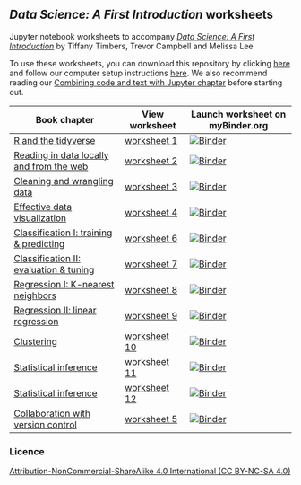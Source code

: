 ## *Data Science: A First Introduction* worksheets

Jupyter notebook worksheets to accompany [*Data Science: A First Introduction*](https://ubc-dsci.github.io/introduction-to-datascience/) by Tiffany Timbers, Trevor Campbell and Melissa Lee

To use these worksheets, you can download this repository by clicking [here](https://github.com/UBC-DSCI/data-science-a-first-intro-worksheets/archive/refs/heads/main.zip) and follow our computer setup instructions [here](https://ubc-dsci.github.io/introduction-to-datascience/move-to-your-own-machine.html). We also recommend reading our [Combining code and text with Jupyter chapter](https://ubc-dsci.github.io/introduction-to-datascience/getting-started-with-jupyter.html) before starting out.

| Book chapter | View worksheet | Launch worksheet on myBinder.org |
|--------------|-----------|----|
| [R and the tidyverse](https://ubc-dsci.github.io/introduction-to-datascience/intro.html) | [worksheet 1](worksheet_01/worksheet_01.ipynb) | [![Binder](https://mybinder.org/badge_logo.svg)](https://mybinder.org/v2/gh/UBC-DSCI/data-science-a-first-intro-worksheets/HEAD?labpath=worksheet_01%2Fworksheet_01.ipynb)  |
| [Reading in data locally and from the web](https://ubc-dsci.github.io/introduction-to-datascience/reading.html) | [worksheet 2](worksheet_02/worksheet_02.ipynb) | [![Binder](https://mybinder.org/badge_logo.svg)](https://mybinder.org/v2/gh/UBC-DSCI/data-science-a-first-intro-worksheets/HEAD?labpath=worksheet_02%2Fworksheet_02.ipynb) |
| [Cleaning and wrangling data](https://ubc-dsci.github.io/introduction-to-datascience/wrangling.html) | [worksheet 3](worksheet_03/worksheet_03.ipynb) | [![Binder](https://mybinder.org/badge_logo.svg)](https://mybinder.org/v2/gh/UBC-DSCI/data-science-a-first-intro-worksheets/HEAD?labpath=worksheet_03%2Fworksheet_03.ipynb) |
| [Effective data visualization](https://ubc-dsci.github.io/introduction-to-datascience/viz.html) | [worksheet 4](worksheet_04/worksheet_04.ipynb) | [![Binder](https://mybinder.org/badge_logo.svg)](https://mybinder.org/v2/gh/UBC-DSCI/data-science-a-first-intro-worksheets/HEAD?labpath=worksheet_04%2Fworksheet_04.ipynb) |
| [Classification I: training & predicting](https://ubc-dsci.github.io/introduction-to-datascience/classification.html) | [worksheet 6](worksheet_06/worksheet_06.ipynb) | [![Binder](https://mybinder.org/badge_logo.svg)](https://mybinder.org/v2/gh/UBC-DSCI/data-science-a-first-intro-worksheets/HEAD?labpath=worksheet_06%2Fworksheet_06.ipynb)|
| [Classification II: evaluation & tuning](https://ubc-dsci.github.io/introduction-to-datascience/classification2.html) | [worksheet 7](worksheet_07/worksheet_07.ipynb) | [![Binder](https://mybinder.org/badge_logo.svg)](https://mybinder.org/v2/gh/UBC-DSCI/data-science-a-first-intro-worksheets/HEAD?labpath=worksheet_07%2Fworksheet_07.ipynb) |
| [Regression I: K-nearest neighbors](https://ubc-dsci.github.io/introduction-to-datascience/regression1.html) | [worksheet 8](worksheet_08/worksheet_08.ipynb) | [![Binder](https://mybinder.org/badge_logo.svg)](https://mybinder.org/v2/gh/UBC-DSCI/data-science-a-first-intro-worksheets/HEAD?labpath=worksheet_08%2Fworksheet_08.ipynb) |
| [Regression II: linear regression](https://ubc-dsci.github.io/introduction-to-datascience/regression2.html) | [worksheet 9](worksheet_09/worksheet_09.ipynb) | [![Binder](https://mybinder.org/badge_logo.svg)](https://mybinder.org/v2/gh/UBC-DSCI/data-science-a-first-intro-worksheets/HEAD?labpath=worksheet_09%2Fworksheet_09.ipynb) |
| [Clustering](https://ubc-dsci.github.io/introduction-to-datascience/clustering.html) | [worksheet 10](worksheet_10/worksheet_10.ipynb) | [![Binder](https://mybinder.org/badge_logo.svg)](https://mybinder.org/v2/gh/UBC-DSCI/data-science-a-first-intro-worksheets/HEAD?labpath=worksheet_10%2Fworksheet_10.ipynb) |
| [Statistical inference](https://ubc-dsci.github.io/introduction-to-datascience/inference.html) | [worksheet 11](worksheet_11/worksheet_11.ipynb) | [![Binder](https://mybinder.org/badge_logo.svg)](https://mybinder.org/v2/gh/UBC-DSCI/data-science-a-first-intro-worksheets/HEAD?labpath=worksheet_11%2Fworksheet_11.ipynb) |
| [Statistical inference](https://ubc-dsci.github.io/introduction-to-datascience/inference.html) | [worksheet 12](worksheet_12/worksheet_12.ipynb) | [![Binder](https://mybinder.org/badge_logo.svg)](https://mybinder.org/v2/gh/UBC-DSCI/data-science-a-first-intro-worksheets/HEAD?labpath=worksheet_12%2Fworksheet_12.ipynb) |
| [Collaboration with version control](https://ubc-dsci.github.io/introduction-to-datascience/Getting-started-with-version-control.html) | [worksheet 5](worksheet_05/worksheet_05.ipynb) | [![Binder](https://mybinder.org/badge_logo.svg)](https://mybinder.org/v2/gh/UBC-DSCI/data-science-a-first-intro-worksheets/HEAD?labpath=worksheet_05%2Fworksheet_05.ipynb) |

### Licence
[Attribution-NonCommercial-ShareAlike 4.0 International (CC BY-NC-SA 4.0)](https://creativecommons.org/licenses/by-nc-sa/4.0/)
